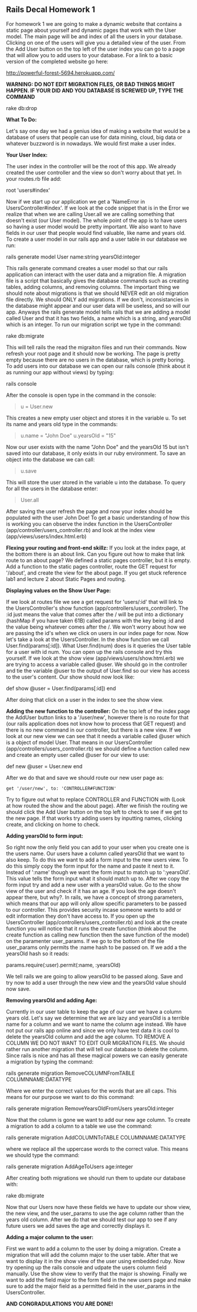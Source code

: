Rails Decal Homework 1
---------------------

For homework 1 we are going to make a dynamic website that contains a static page about yourself and dynamic pages that work with the User model.  The main page will be and index of all the users in your database.  Clicking on one of the users will give you a detailed view of the user.
From the Add User button on the top left of the user index you can go to a page that will allow you to add users to your database.  For a link to a basic version of the completed website go here:

http://powerful-forest-5694.herokuapp.com/

**WARNING: DO NOT EDIT MIGRATION FILES, OR BAD THINGS MIGHT HAPPEN.  IF YOUR DID AND YOU DATABASE IS SCREWED UP, TYPE THE COMMAND**

rake db:drop

**What To Do:**

Let's say one day we had a genius idea of making a website that would be a database of users that people can use for data mining, cloud, big data or whatever buzzword is in nowadays.  We would first make a user index.

**Your User Index:**

  The user index in the controller will be the root of this app.  We already created the user controller and the view so don't worry about that yet. In your routes.rb file add:

  root 'users#index'

  Now if we start up our application we get a 'NameError in UsersController#index'.  If we look at the code snippet that is in the Error we realize that when we are calling User.all we are calling something that doesn't exist (our User model).
  The whole point of the app is to have users so having a user model would be pretty important.  We also want to have fields in our user that people would find valuable, like name and years old.  To create a user model in our rails app and
  a user table in our database we run:

  rails generate model User name:string yearsOld:integer

  This rails generate command creates a user model so that our rails application can interact with the user data and a migration file.  A migration file is a script that basically gives the database commands such as creating tables, adding columns, and removing
  columns.  The important thing we should note about migrations is that we should NEVER edit an old migration file directly.  We should ONLY add migrations.  If we don't, inconsistancies in the database might appear and our user data will be useless, and so
  will our app.  Anyways the rails generate model tells rails that we are adding a model called User and that it has two fields, a name which is a string, and yearsOld which is an integer.  To run our migration script we type in the command:

  rake db:migrate

  This will tell rails the read the migraiton files and run their commands.  Now refresh your root page and it should now be working.  The page is pretty empty because there are no users in the database, which is pretty boring.  To add users into our database
  we can open our rails console (think about it as running our app without views) by typing:

  rails console

  After the console is open type in the command in the console:

  > u = User.new

  This creates a new empty user object and stores it in the variable u.  To set its name and years old type in the commands:

  > u.name = "John Doe"
  > u.yearsOld = "15"

  Now our user exists with the name "John Doe" and the yearsOld 15 but isn't saved into our database, it only exists in our ruby environment.  To save an object into the database we can call:

  > u.save

  This will store the user stored in the variable u into the database.  To query for all the users in the database enter:

  > User.all

  After saving the user refresh the page and now your index should be populated with the user John Doe!  To get a basic understanding of how this is working you can observe the index function in the UsersController (app/controller/users_controller.rb)
  and look at the index view (app/views/users/index.html.erb)

**Flexing your routing and front-end skillz:**
  If you look at the index page, at the bottom there is an about link.  Can you figure out how to make that link route to an about page?  We defined a static pages controller, but it is empty.  Add a function to the static pages controller, route the GET request
  for '/about', and create the view for the about page.  If you get stuck reference lab1 and lecture 2 about Static Pages and routing.

**Displaying values on the Show User Page:**

  If we look at routes file we see a get request for 'users/:id' that will link to the UsersController's show function (app/controllers/users_controller).  The :id just means the value that comes after the / will be put into a dictionary (hashMap if you have
  taken 61B) called params with the key being :id and the value being whatever comes after the /.  We won't worry about how we are passing the id's when we click on users in our index page for now.  Now let's take a look at the UsersController.  In the show
  function we call User.find(params[:id]).  What User.find(num) does is it queries the User table for a user with id num.  You can open up the rails console and try this yourself.  If we look at the show view
  (app/views/users/show.html.erb) we are trying to access a variable called @user.  We should go in the controller and tie the variable @user to the output of User.find so our view has access to the user's content.  Our show should now look like:

  def show
    @user = User.find(params[:id])
  end

  After doing that click on a user in the index to see the show view.

**Adding the new function to the controller:**
  On the top left of the index page the AddUser button links to a '/user/new', however there is no route for that (our rails application does not know how to process that GET request) and there is no new command in our controller, but there is a new view.  If
  we look at our new view we can see that it needs a variable called @user which is a object of model User.  That means in our UsersController (app/controllers/users_controller.rb) we should define a function called new and create an empty user called @user
  for our view to use:

  def new
    @user = User.new
  end

  After we do that and save we should route our new user page as:

    get '/user/new', to: 'CONTROLLER#FUNCTION'

  Try to figure out what to replace CONTROLLER and FUNCTION with (Look at how routed the show and the about page).  After we finish the routing we should click the Add User button on the top left to check to see if we get to the new page.  If that works
  try adding users by inputting names, clicking create, and clicking on home to check.

**Adding yearsOld to form input:**

  So right now the only field you can add to your user when you create one is the users name.  Our users have a column called yearsOld that we want to also keep.  To do this we want to add a form input to the new users view.  To do this simply copy the
  form input for the name and paste it next to it.  Instead of ':name' though we want the form input to match up to ':yearsOld'.  This value tells the form input what it should match up to.  After we copy the form input try and add a new user with a yearsOld
  value.  Go to the show view of the user and check if it has an age.  If you look the age doesn't appear there, but why?.  In rails, we have a concept of strong parameters, which means that our app will only allow specific parameters to be passed to our
  controller.  This provides security incase someone wants to add or edit information they don't have access to.  If you open up the UsersController (app/controllers/users_controller.rb) and look at the create function you will notice that it runs the create
  function (think about the create function as calling new function then the save function of the model) on the paramenter user_params.  If we go to the bottom of the file user_params only permits the :name hash to be passed on. If we add a the yearsOld hash so
  it reads:

  params.require(:user).permit(:name, :yearsOld)

  We tell rails we are going to allow yearsOld to be passed along.  Save and try now to add a user through the new view and the yearsOld value should now save.

**Removing yearsOld and adding Age:**

Currently in our user table to keep the age of our user we have a column years old.  Let's say we determine that we are lazy and yearsOld is a terrible name for a column and we want to name the column age instead.  We have not put our rails app online and
since we only have test data it is cool to delete the yearsOld column and add the age column.  TO REMOVE A COLUMN WE DO NOT WANT TO EDIT OUR MIGRATION FILES.  We should rather run another migration that will tell our database to delete the column.  Since
rails is nice and has all these magical powers we can easily generate a migration by typing the command:

rails generate migration RemoveCOLUMNFromTABLE COLUMNNAME:DATATYPE

Where we enter the correct values for the words that are all caps.  This means for our purpose we want to do this command:

rails generate migration RemoveYearsOldFromUsers yearsOld:integer

Now that the column is gone we want to add our new age column.  To create a migration to add a column to a table we use the command:

rails generate migration AddCOLUMNToTABLE COLUMNNAME:DATATYPE

where we replace all the uppercase words to the correct value.  This means we should type the command:

rails generate migration AddAgeToUsers age:integer

After creating both migrations we should run them to update our database with:

rake db:migrate

Now that our Users now have these fields we have to update our show view, the new view, and the user_params to use the age column rather than the years old column.  After we do that we should test our app to see if any future users we add saves the age and
correctly displays it.

**Adding a major column to the user:**

First we want to add a column to the user by doing a migration.  Create a migration that will add the column major to the user table.  After that we want to display it in the show view of the user using embedded ruby.  Now try opening up the rails console
and udpate the users column field manually.  Use the show view to verify that the major is showing.  Finally we want to add the field major to the form field in the new users page and make sure to add the major field as a permitted field in the user_params
in the UsersController.

**AND CONGRADULATIONS YOU ARE DONE!**
